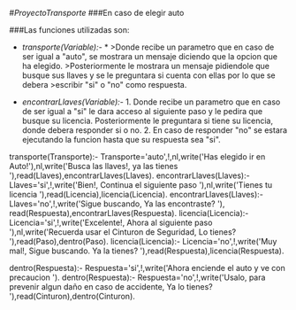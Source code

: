 #_ProyectoTransporte_
###En caso de elegir auto

###Las funciones utilizadas son:
* _transporte(Variable):-_
        * >Donde recibe un parametro que en caso de ser igual a "auto", se mostrara un mensaje diciendo que la opcion que ha elegido. >Posteriormente le mostrara un mensaje pidiendole que busque sus llaves y se le preguntara si cuenta con ellas por lo que se debera >escribir "si" o "no" como respuesta.

* _encontrarLlaves(Variable):-_
        1. Donde recibe un parametro que en caso de ser igual a "si" le dara acceso al siguiente paso y le pedira que busque su licencia.
Posteriormente le preguntara si tiene su licencia, donde debera responder si o no.
        2. En caso de responder "no" se estara ejecutando la funcion hasta que su respuesta sea "si".
        
        
transporte(Transporte):- Transporte='auto',!,nl,write('Has elegido ir en Auto!'),nl,write('Busca las llaves!, ya las tienes '),read(Llaves),encontrarLlaves(Llaves).
encontrarLlaves(Llaves):- Llaves='si',!,write('Bien!, Continua el siguiente paso '),nl,write('Tienes tu licencia '),read(Licencia),licencia(Licencia).
encontrarLlaves(Llaves):- Llaves='no',!,write('Sigue buscando, Ya las encontraste? '), read(Respuesta),encontrarLlaves(Respuesta).
licencia(Licencia):- Licencia='si',!,write('Excelente!, Ahora al siguiente paso '),nl,write('Recuerda usar el Cinturon de Seguridad, Lo tienes? '),read(Paso),dentro(Paso).
licencia(Licencia):- Licencia='no',!,write('Muy mal!, Sigue buscando. Ya la tienes? '),read(Respuesta),licencia(Respuesta).

dentro(Respuesta):- Respuesta='si',!,write('Ahora enciende el auto y ve con precaucion ').
dentro(Respuesta):- Respuesta='no',!,write('Usalo, para prevenir algun daño en caso de accidente, Ya lo tienes? '),read(Cinturon),dentro(Cinturon).
